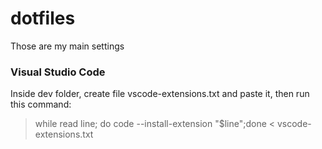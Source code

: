 # dotfiles
Those are my main settings
### Visual Studio Code

Inside dev folder, create file vscode-extensions.txt and paste it, then run this command:

> while read line; do code --install-extension "$line";done < vscode-extensions.txt
